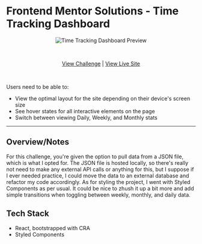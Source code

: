 # Frontend Mentor Solutions - Time Tracking Dashboard
<p align="center">
  <img src="https://res.cloudinary.com/dxzcdb0pm/image/upload/v1646190533/fem-compilation/time-tracker_ysvbiu.png" alt="Time Tracking Dashboard Preview" />
</p>
<br />
<p align="center">
  <a href="https://www.frontendmentor.io/challenges/time-tracking-dashboard-UIQ7167Jw/">View Challenge</a> | <a href="https://fe-mentor-time-tracking.vercel.app/">View Live Site</a>
</p>

<br />

Users need to be able to:
- View the optimal layout for the site depending on their device's screen size
- See hover states for all interactive elements on the page
- Switch between viewing Daily, Weekly, and Monthly stats

---

## Overview/Notes

For this challenge, you're given the option to pull data from a JSON file, which is what I opted for. The JSON file is hosted locally, so there's really not need to make any external API calls or anything for this, but I suppose if I ever needed practice, I could move the data to an external database and refactor my code accordingly. As for styling the project, I went with Styled Components as per usual. It could be nice to zhush it up a bit more and add simple transitions when toggling between weekly, monthly, and daily data.

## Tech Stack
- React, bootstrapped with CRA
- Styled Components